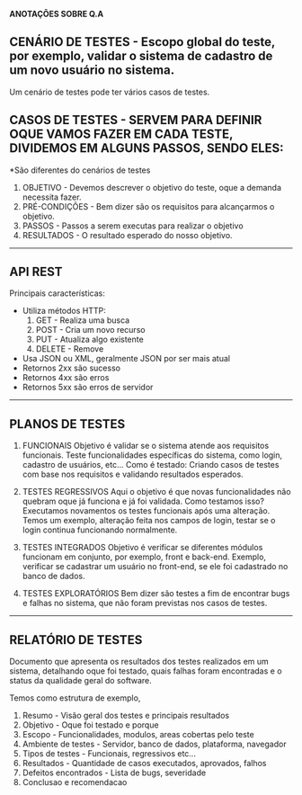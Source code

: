 **ANOTAÇÕES SOBRE Q.A**

## CENÁRIO DE TESTES - Escopo global do teste, por exemplo, validar o sistema de cadastro de um novo usuário no sistema.
Um cenário de testes pode ter vários casos de testes.

## CASOS DE TESTES - SERVEM PARA DEFINIR OQUE VAMOS FAZER EM CADA TESTE, DIVIDEMOS EM ALGUNS PASSOS, SENDO ELES:
*São diferentes do cenários de testes

1. OBJETIVO - Devemos descrever o objetivo do teste, oque a demanda necessita fazer.
2. PRÉ-CONDIÇÕES - Bem dizer são os requisitos para alcançarmos o objetivo.
3. PASSOS - Passos a serem executas para realizar o objetivo
4. RESULTADOS - O resultado esperado do nosso objetivo.
----

## API REST
Principais características:
- Utiliza métodos HTTP:
    1. GET - Realiza uma busca
    2. POST - Cria um novo recurso 
    3. PUT - Atualiza algo existente
    4. DELETE - Remove
- Usa JSON ou XML, geralmente JSON por ser mais atual
- Retornos 2xx são sucesso
- Retornos 4xx são erros
- Retornos 5xx são erros de servidor
----


## PLANOS DE TESTES

1. FUNCIONAIS
Objetivo é validar se o sistema atende aos requisitos funcionais.
Teste funcionalidades específicas do sistema, como login, cadastro de usuários, etc...
Como é testado: Criando casos de testes com base nos requisitos e validando resultados esperados.

2. TESTES REGRESSIVOS
Aqui o objetivo é que novas funcionalidades não quebram oque já funciona e já foi validada.
Como testamos isso? Executamos novamentos os testes funcionais após uma alteração.
Temos um exemplo, alteração feita nos campos de login, testar se o login continua funcionando normalmente.

3. TESTES INTEGRADOS
Objetivo é verificar se diferentes módulos funcionam em conjunto, por exemplo, front e back-end.
Exemplo, verificar se cadastrar um usuário no front-end, se ele foi cadastrado no banco de dados.

4. TESTES EXPLORATÓRIOS
Bem dizer são testes a fim de encontrar bugs e falhas no sistema, que não foram previstas nos casos de testes.

----

## RELATÓRIO DE TESTES
Documento que apresenta os resultados dos testes realizados em um sistema, detalhando oque foi testado, quais falhas foram encontradas e o status da qualidade geral do software.

Temos como estrutura de exemplo,

1. Resumo - Visão geral dos testes e principais resultados
2. Objetivo - Oque foi testado e porque
3. Escopo - Funcionalidades, modulos, areas cobertas pelo teste
4. Ambiente de testes - Servidor, banco de dados, plataforma, navegador
5. Tipos de testes - Funcionais, regressivos etc...
6. Resultados - Quantidade de casos executados, aprovados, falhos
7. Defeitos encontrados - Lista de bugs, severidade
8. Conclusao e recomendacao
